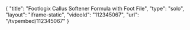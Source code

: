 {
    "title": "Footlogix Callus Softener Formula with Foot File",
    "type": "solo",
    "layout": "iframe-static",
    "videoId": "112345067",
    "url": "\/tvpembed\/112345067"
}